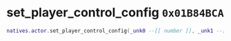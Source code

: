 # set_player_control_config `0x01B84BCA`

```lua
natives.actor.set_player_control_config(_unk0 --[[ number ]], _unk1 --[[ number ]])
```